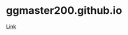 # ggmaster200.github.io
[Link](https://drive.google.com/file/d/1bLqPFi02D4P-MszRnn1yHQuSCEu0janl/view?usp=sharing)
